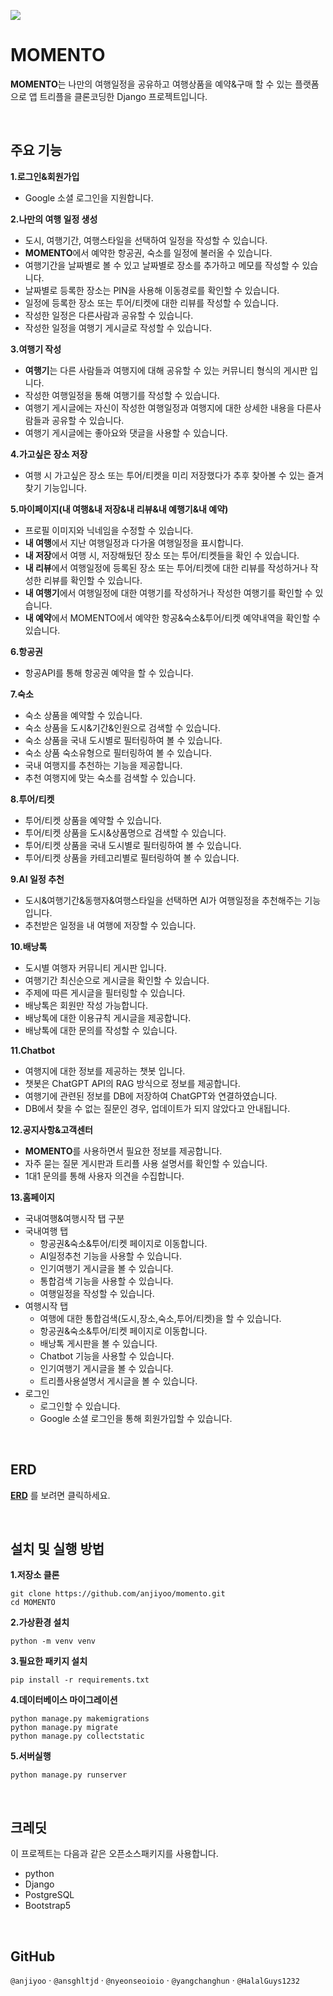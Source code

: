 
![](https://velog.velcdn.com/images/yoiseau_/post/7e037c87-a017-4aa5-85fe-cba87d898c67/image.png)


# MOMENTO 
**MOMENTO**는 나만의 여행일정을 공유하고 여행상품을 예약&구매 할 수 있는 플랫폼으로
앱 트리플을 클론코딩한 Django 프로젝트입니다.

<br>

## 주요 기능
**1.로그인&회원가입**
- Google 소셜 로그인을 지원합니다.

**2.나만의 여행 일정 생성**
- 도시, 여행기간, 여행스타일을 선택하여 일정을 작성할 수 있습니다.
- **MOMENTO**에서 예약한 항공권, 숙소를 일정에 불러올 수 있습니다.
- 여행기간을 날짜별로 볼 수 있고 날짜별로 장소를 추가하고 메모를 작성할 수 있습니다.
- 날짜별로 등록한 장소는 PIN을 사용해 이동경로를 확인할 수 있습니다.
- 일정에 등록한 장소 또는 투어/티켓에 대한 리뷰를 작성할 수 있습니다.
- 작성한 일정은 다른사람과 공유할 수 있습니다.
- 작성한 일정을 여행기 게시글로 작성할 수 있습니다.

**3.여행기 작성**
- **여행기**는 다른 사람들과 여행지에 대해 공유할 수 있는 커뮤니티 형식의 게시판 입니다.
- 작성한 여행일정을 통해 여행기를 작성할 수 있습니다.
- 여행기 게시글에는 자신이 작성한 여행일정과 여행지에 대한 상세한 내용을 다른사람들과 공유할 수 있습니다.
- 여행기 게시글에는 좋아요와 댓글을 사용할 수 있습니다.

**4.가고싶은 장소 저장**
- 여행 시 가고싶은 장소 또는 투어/티켓을 미리 저장했다가 추후 찾아볼 수 있는 즐겨찾기 기능입니다.

**5.마이페이지(내 여행&내 저장&내 리뷰&내 예행기&내 예약)**
- 프로필 이미지와 닉네임을 수정할 수 있습니다.
- **내 여행**에서 지난 여행일정과 다가올 여행일정을 표시합니다.
- **내 저장**에서 여행 시, 저장해뒀던 장소 또는 투어/티켓들을 확인 수 있습니다.
- **내 리뷰**에서 여행일정에 등록된 장소 또는 투어/티켓에 대한 리뷰를 작성하거나 작성한 리뷰를 확인할 수 있습니다.
- **내 여행기**에서 여행일정에 대한 여행기를 작성하거나 작성한 여행기를 확인할 수 있습니다.
- **내 예약**에서 MOMENTO에서 예약한 항공&숙소&투어/티켓 예약내역을 확인할 수 있습니다.

**6.항공권**
- 항공API를 통해 항공권 예약을 할 수 있습니다.

**7.숙소**
- 숙소 상품을 예약할 수 있습니다.
- 숙소 상품을 도시&기간&인원으로 검색할 수 있습니다.
- 숙소 상품을 국내 도시별로 필터링하여 볼 수 있습니다.
- 숙소 상품 숙소유형으로 필터링하여 볼 수 있습니다.
- 국내 여행지를 추천하는 기능을 제공합니다.
- 추천 여행지에 맞는 숙소를 검색할 수 있습니다.

**8.투어/티켓**
- 투어/티켓 상품을 예약할 수 있습니다.
- 투어/티켓 상품을 도시&상품명으로 검색할 수 있습니다.
- 투어/티켓 상품을 국내 도시별로 필터링하여 볼 수 있습니다.
- 투어/티켓 상품을 카테고리별로 필터링하여 볼 수 있습니다.

**9.AI 일정 추천**
- 도시&여행기간&동행자&여행스타일을 선택하면 AI가 여행일정을 추천해주는 기능입니다.
- 추천받은 일정을 내 여행에 저장할 수 있습니다.

**10.배낭톡**
- 도시별 여행자 커뮤니티 게시판 입니다.
- 여행기간 최신순으로 게시글을 확인할 수 있습니다.
- 주제에 따른 게시글을 필터링할 수 있습니다.
- 배낭톡은 회원만 작성 가능합니다.
- 배낭톡에 대한 이용규칙 게시글을 제공합니다.
- 배낭톡에 대한 문의를 작성할 수 있습니다.

**11.Chatbot**
- 여행지에 대한 정보를 제공하는 챗봇 입니다.
- 챗봇은 ChatGPT API의 RAG 방식으로 정보를 제공합니다.
- 여행기에 관련된 정보를 DB에 저장하여 ChatGPT와 연결하였습니다.
- DB에서 찾을 수 없는 질문인 경우, 업데이트가 되지 않았다고 안내됩니다.

**12.공지사항&고객센터**
- **MOMENTO**를 사용하면서 필요한 정보를 제공합니다.
- 자주 묻는 질문 게시판과 트리플 사용 설명서를 확인할 수 있습니다.
- 1대1 문의를 통해 사용자 의견을 수집합니다.

**13.홈페이지**
- 국내여행&여행시작 탭 구분
- 국내여행 탭
	- 항공권&숙소&투어/티켓 페이지로 이동합니다.
	- AI일정추천 기능을 사용할 수 있습니다.
    - 인기여행기 게시글을 볼 수 있습니다.
    - 통합검색 기능을 사용할 수 있습니다.
    - 여행일정을 작성할 수 있습니다.
- 여행시작 탭
	- 여행에 대한 통합검색(도시,장소,숙소,투어/티켓)을 할 수 있습니다.
    - 항공권&숙소&투어/티켓 페이지로 이동합니다.
    - 배낭톡 게시판을 볼 수 있습니다.
    - Chatbot 기능을 사용할 수 있습니다.
	- 인기여행기 게시글을 볼 수 있습니다.
	- 트리플사용설명서 게시글을 볼 수 있습니다.
- 로그인
	- 로그인할 수 있습니다.
    - Google 소셜 로그인을 통해 회원가입할 수 있습니다.

<br>

## ERD
[**ERD**](https://www.erdcloud.com/d/z8SRaoeiWuxRxhHBN) 를 보려면 클릭하세요.

<br>

## 설치 및 실행 방법
**1.저장소 클론**
```
git clone https://github.com/anjiyoo/momento.git
cd MOMENTO
```

**2.가상환경 설치**
```
python -m venv venv
```

**3.필요한 패키지 설치**
```
pip install -r requirements.txt
```

**4.데이터베이스 마이그레이션**
```
python manage.py makemigrations
python manage.py migrate
python manage.py collectstatic 
```

**5.서버실행**
```
python manage.py runserver
```

<br>

## 크레딧
이 프로젝트는 다음과 같은 오픈소스패키지를 사용합니다.
- python
- Django
- PostgreSQL
- Bootstrap5

<br>

## GitHub
`@anjiyoo`  ·  `@ansghltjd`  ·  `@nyeonseoioio`  ·  `@yangchanghun`  ·  `@HalalGuys1232`